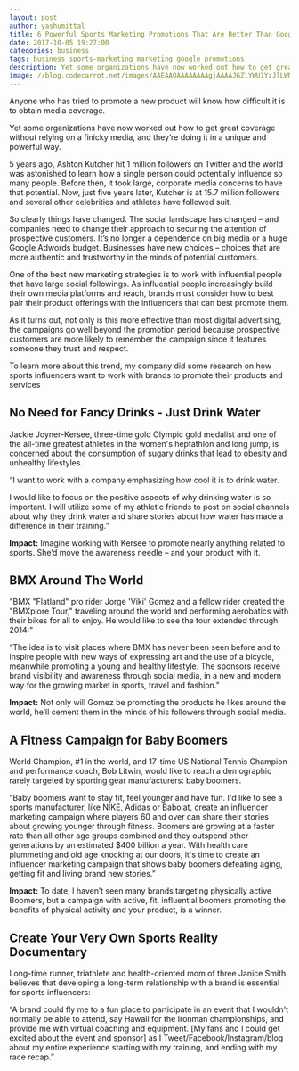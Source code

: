 ```yaml
---
layout: post
author: yashumittal
title: 6 Powerful Sports Marketing Promotions That Are Better Than Google
date: 2017-10-05 19:27:00
categories: business
tags: business sports-marketing marketing google promotions
description: Yet some organizations have now worked out how to get great coverage without relying on a finicky media, and they're doing it in a unique and powerful way.
image: //blog.codecarrot.net/images/AAEAAQAAAAAAAAgjAAAAJGZlYWU1YzJlLWNhZmYtNDJmNy05M2MwLTRmOWE1ZjkwOTYzNA.jpg
---
```


Anyone who has tried to promote a new product will know how difficult it is to obtain media coverage.

Yet some organizations have now worked out how to get great coverage without relying on a finicky media, and they’re doing it in a unique and powerful way.

5 years ago, Ashton Kutcher hit 1 million followers on Twitter and the world was astonished to learn how a single person could potentially influence so many people. Before then, it took large, corporate media concerns to have that potential. Now, just five years later, Kutcher is at 15.7 million followers and several other celebrities and athletes have followed suit.

So clearly things have changed. The social landscape has changed – and companies need to change their approach to securing the attention of prospective customers. It’s no longer a dependence on big media or a huge Google Adwords budget. Businesses have new choices – choices that are more authentic and trustworthy in the minds of potential customers.

One of the best new marketing strategies is to work with influential people that have large social followings. As influential people increasingly build their own media platforms and reach, brands must consider how to best pair their product offerings with the influencers that can best promote them.

As it turns out, not only is this more effective than most digital advertising, the campaigns go well beyond the promotion period because prospective customers are more likely to remember the campaign since it features someone they trust and respect.

To learn more about this trend, my company did some research on how sports influencers want to work with brands to promote their products and services

## No Need for Fancy Drinks - Just Drink Water

Jackie Joyner-Kersee, three-time gold Olympic gold medalist and one of the all-time greatest athletes in the women's heptathlon and long jump, is concerned about the consumption of sugary drinks that lead to obesity and unhealthy lifestyles.

“I want to work with a company emphasizing how cool it is to drink water.

I would like to focus on the positive aspects of why drinking water is so important. I will utilize some of my athletic friends to post on social channels about why they drink water and share stories about how water has made a difference in their training.”

**Impact:** Imagine working with Kersee to promote nearly anything related to sports. She’d move the awareness needle – and your product with it.

## BMX Around The World

"BMX "Flatland" pro rider Jorge 'Viki' Gomez and a fellow rider created the "BMXplore Tour," traveling around the world and performing aerobatics with their bikes for all to enjoy. He would like to see the tour extended through 2014:"

“The idea is to visit places where BMX has never been seen before and to inspire people with new ways of expressing art and the use of a bicycle, meanwhile promoting a young and healthy lifestyle. The sponsors receive brand visibility and awareness through social media, in a new and modern way for the growing market in sports, travel and fashion.”

**Impact:** Not only will Gomez be promoting the products he likes around the world, he’ll cement them in the minds of his followers through social media.

## A Fitness Campaign for Baby Boomers

World Champion, #1 in the world, and 17-time US National Tennis Champion and performance coach, Bob Litwin, would like to reach a demographic rarely targeted by sporting gear manufacturers: baby boomers.

“Baby boomers want to stay fit, feel younger and have fun. I'd like to see a sports manufacturer, like NIKE, Adidas or Babolat, create an influencer marketing campaign where players 60 and over can share their stories about growing younger through fitness. Boomers are growing at a faster rate than all other age groups combined and they outspend other generations by an estimated $400 billion a year. With health care plummeting and old age knocking at our doors, it's time to create an influencer marketing campaign that shows baby boomers defeating aging, getting fit and living brand new stories.”

**Impact:** To date, I haven’t seen many brands targeting physically active Boomers, but a campaign with active, fit, influential boomers promoting the benefits of physical activity and your product, is a winner.

## Create Your Very Own Sports Reality Documentary

Long-time runner, triathlete and health-oriented mom of three Janice Smith believes that developing a long-term relationship with a brand is essential for sports influencers:

“A brand could fly me to a fun place to participate in an event that I wouldn't normally be able to attend, say Hawaii for the Ironman championships, and provide me with virtual coaching and equipment. [My fans and I could get excited about the event and sponsor] as I Tweet/Facebook/Instagram/blog about my entire experience starting with my training, and ending with my race recap.”
